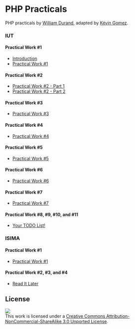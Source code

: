 PHP Practicals
==============

PHP practicals by [William Durand](http://github.com/willdurand), adapted by [Kévin
Gomez](https://github.com/K-Phoen/).

### IUT

#### Practical Work #1

* [Introduction](src/iut/introduction.md)
* [Practical Work #1](src/iut/1.md)

#### Practical Work #2

* [Practical Work #2 - Part 1](src/iut/2-1.md)
* [Practical Work #2 - Part 2](src/iut/2-2.md)

#### Practical Work #3

* [Practical Work #3](src/iut/3.md)

#### Practical Work #4

* [Practical Work #4](src/iut/4.md)

#### Practical Work #5

* [Practical Work #5](src/iut/5.md)

#### Practical Work #6

* [Practical Work #6](src/iut/6.md)

#### Practical Work #7

* [Practical Work #7](src/iut/7.md)

#### Practical Work #8, #9, #10, and #11

* [Your TODO List!](src/iut/8.md)

### ISIMA

#### Practical Work #1

* [Practical Work #1](src/isima/1.md)

#### Practical Work #2, #3, and #4

* [Read It Later](src/isima/2.md)

License
-------

[![](http://i.creativecommons.org/l/by-nc-sa/3.0/88x31.png)
](http://creativecommons.org/licenses/by-nc-sa/3.0/)<br />This work is
licensed under a [Creative Commons Attribution-NonCommercial-ShareAlike 3.0
Unported License](http://creativecommons.org/licenses/by-nc-sa/3.0/).
